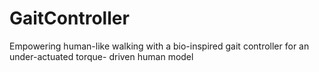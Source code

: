 # GaitController
Empowering human-like walking with a bio-inspired gait controller  for an under-actuated torque- driven human model
